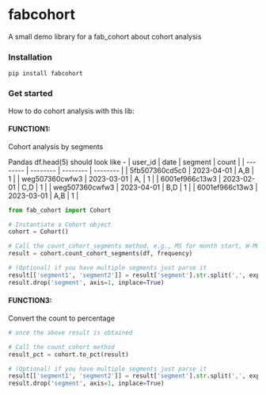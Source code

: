 # fabcohort

A small demo library for a fab_cohort about cohort analysis

### Installation

```
pip install fabcohort
```

### Get started

How to do cohort analysis with this lib:

#### **FUNCTION1**:

Cohort analysis by segments

Pandas df.head(5) should look like -
| user_id | date | segment | count |
| -------- | -------- | -------- | -------- |
| 5fb507360cd5c0 | 2023-04-01 | A,B | 1 |
| weg507360cwfw3 | 2023-03-01 | A, | 1 |
| 6001ef966c13w3 | 2023-02-01 | C,D | 1 |
| weg507360cwfw3 | 2023-04-01 | B,D | 1 |
| 6001ef966c13w3 | 2023-03-01 | A,B | 1 |

```Python
from fab_cohort import Cohort

# Instantiate a Cohort object
cohort = Cohort()

# Call the count_cohort_segments method, e.g., MS for month start, W-MON for week start
result = cohort.count_cohort_segments(df, frequency)

# (Optional) if you have multiple segments just parse it
result[['segment1', 'segment2']] = result['segment'].str.split(',', expand=True)
result.drop('segment', axis=1, inplace=True)

```

#### **FUNCTION3**:

Convert the count to percentage

```Python
# once the above result is obtained

# Call the count_cohort method
result_pct = cohort.to_pct(result)

# (Optional) if you have multiple segments just parse it
result[['segment1', 'segment2']] = result['segment'].str.split(',', expand=True)
result.drop('segment', axis=1, inplace=True)

```
